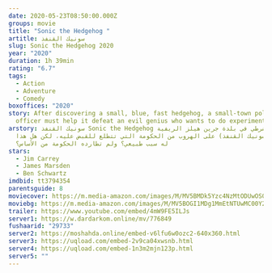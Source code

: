 ```yaml
---
date: 2020-05-23T08:50:00.000Z
groups: movie
title: "Sonic the Hedgehog "
artitle: سونيك القنفذ
slug: Sonic the Hedgehog 2020
year: "2020"
duration: 1h 39min
rating: "6.7"
tags:
  - Action
  - Adventure
  - Comedy
boxoffices: "2020"
story: After discovering a small, blue, fast hedgehog, a small-town police
  officer must help it defeat an evil genius who wants to do experiments on it.
arstory: سونيك القنفذ Sonic the Hedgehog يقوم شرطي في بلدة جرين هيلز الريفية
  بمساعدة (سونيك القنفذ) على الهروب من الحكومة التي تتطلع للقبض عليه، لكن هل هذا
  له سبب طبيعي؟ ولم تطارده الحكومة من الأساس؟
stars:
  - Jim Carrey
  - James Marsden
  - Ben Schwartz
imdbid: tt3794354
parentsguide: 8
moviecover: https://m.media-amazon.com/images/M/MV5BMDk5Yzc4NzMtODUwOS00NTdhLTg2MjEtZTkzZjc0ZWE2MzAwXkEyXkFqcGdeQXVyMTA3MTA4Mzgw._V1_FMjpg_UX800_.jpg
moviebg: https://m.media-amazon.com/images/M/MV5BOGI1MDg1MmEtNTUwMC00Y2UzLTg3ZjYtMGFhYjZmNGQ5MTI4XkEyXkFqcGdeQXVyMDM2NDM2MQ@@._V1_SX1777_CR0,0,1777,744_AL_.jpg
trailer: https://www.youtube.com/embed/4mW9FE5ILJs
server1: https://w.dardarkom.online/mv/776849
fushaarid: "29733"
server2: https://moshahda.online/embed-v6lfu6w0ozc2-640x360.html
server3: https://uqload.com/embed-2v9ca04xwsnb.html
server4: https://uqload.com/embed-1n3m2mjn123p.html
server5: ""
---
```

